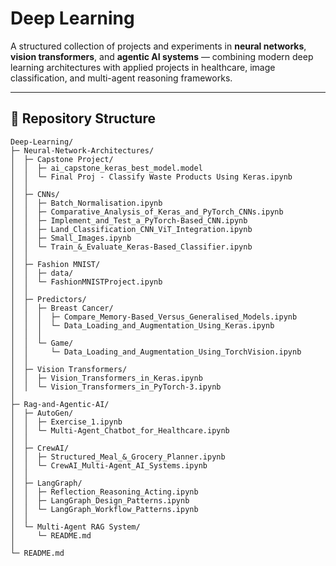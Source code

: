 # Deep Learning

A structured collection of projects and experiments in **neural networks**, **vision transformers**, and **agentic AI systems** — combining modern deep learning architectures with applied projects in healthcare, image classification, and multi-agent reasoning frameworks.

---

## 📁 Repository Structure

```text
Deep-Learning/
├─ Neural-Network-Architectures/
│  ├─ Capstone Project/
│  │  ├─ ai_capstone_keras_best_model.model
│  │  └─ Final Proj - Classify Waste Products Using Keras.ipynb
│  │
│  ├─ CNNs/
│  │  ├─ Batch_Normalisation.ipynb
│  │  ├─ Comparative_Analysis_of_Keras_and_PyTorch_CNNs.ipynb
│  │  ├─ Implement_and_Test_a_PyTorch-Based_CNN.ipynb
│  │  ├─ Land_Classification_CNN_ViT_Integration.ipynb
│  │  ├─ Small_Images.ipynb
│  │  └─ Train_&_Evaluate_Keras-Based_Classifier.ipynb
│  │
│  ├─ Fashion MNIST/
│  │  ├─ data/
│  │  └─ FashionMNISTProject.ipynb
│  │
│  ├─ Predictors/
│  │  ├─ Breast Cancer/
│  │  │  ├─ Compare_Memory-Based_Versus_Generalised_Models.ipynb
│  │  │  └─ Data_Loading_and_Augmentation_Using_Keras.ipynb
│  │  │
│  │  └─ Game/
│  │     └─ Data_Loading_and_Augmentation_Using_TorchVision.ipynb
│  │
│  ├─ Vision Transformers/
│  │  ├─ Vision_Transformers_in_Keras.ipynb
│  │  └─ Vision_Transformers_in_PyTorch-3.ipynb
│
├─ Rag-and-Agentic-AI/
│  ├─ AutoGen/
│  │  ├─ Exercise_1.ipynb
│  │  └─ Multi-Agent_Chatbot_for_Healthcare.ipynb
│  │
│  ├─ CrewAI/
│  │  ├─ Structured_Meal_&_Grocery_Planner.ipynb
│  │  └─ CrewAI_Multi-Agent_AI_Systems.ipynb
│  │
│  ├─ LangGraph/
│  │  ├─ Reflection_Reasoning_Acting.ipynb
│  │  ├─ LangGraph_Design_Patterns.ipynb
│  │  └─ LangGraph_Workflow_Patterns.ipynb
│  │
│  └─ Multi-Agent RAG System/
│     └─ README.md
│
└─ README.md
